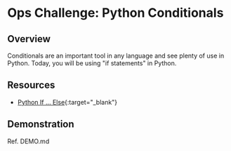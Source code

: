 # Ops Challenge: Python Conditionals

## Overview

Conditionals are an important tool in any language and see plenty of use in Python. Today, you will be using "if statements" in Python.

## Resources

- [Python If ... Else](https://www.w3schools.com/python/python_conditions.asp){:target="_blank"}

## Demonstration

Ref. DEMO.md
